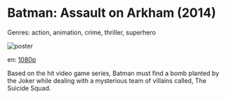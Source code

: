 # Batman: Assault on Arkham (2014)

Genres: action, animation, crime, thriller, superhero

![poster](http://image.tmdb.org/t/p/w500/nYOoqnGuiUUNE4gccO0JJigfACP.jpg)

en:
  [1080p](magnet:?xt=urn:btih:5AEF97311D6922332A390FE2B82E12527DB7AF5A&tr=udp://glotorrents.pw:6969/announce&tr=udp://tracker.opentrackr.org:1337/announce&tr=udp://torrent.gresille.org:80/announce&tr=udp://tracker.openbittorrent.com:80&tr=udp://tracker.coppersurfer.tk:6969&tr=udp://tracker.leechers-paradise.org:6969&tr=udp://p4p.arenabg.ch:1337&tr=udp://tracker.internetwarriors.net:1337)
  


Based on the hit video game series, Batman must find a bomb planted by the Joker while dealing with a mysterious team of villains called, The Suicide Squad.
